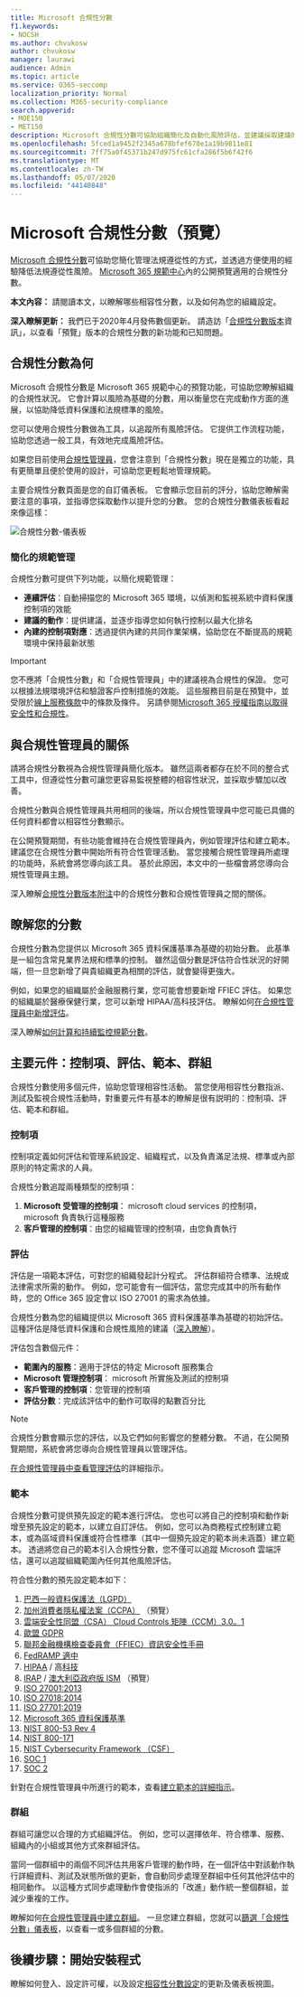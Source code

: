 ```yaml
---
title: Microsoft 合規性分數
f1.keywords:
- NOCSH
ms.author: chvukosw
author: chvukosw
manager: laurawi
audience: Admin
ms.topic: article
ms.service: O365-seccomp
localization_priority: Normal
ms.collection: M365-security-compliance
search.appverid:
- MOE150
- MET150
description: Microsoft 合規性分數可協助組織簡化及自動化風險評估，並建議採取建議的動作以協助解決風險。
ms.openlocfilehash: 5fced1a9452f2345a678bfef670e1a19b9811e81
ms.sourcegitcommit: 7ff75a0f45371b247d975fc61cfa286f5b6f42f6
ms.translationtype: MT
ms.contentlocale: zh-TW
ms.lasthandoff: 05/07/2020
ms.locfileid: "44140848"
---
```

# <a name="microsoft-compliance-score-preview"></a>Microsoft 合規性分數（預覽）

[Microsoft 合規性分數](https://compliance.microsoft.com/compliancescore)可協助您簡化管理法規遵從性的方式，並透過方便使用的經驗降低法規遵從性風險。 [Microsoft 365 規範中心](microsoft-365-compliance-center.md)內的公開預覽適用的合規性分數。

**本文內容：** 請閱讀本文，以瞭解哪些相容性分數，以及如何為您的組織設定。

**深入瞭解更新：** 我們已于2020年4月發佈數個更新。 請造訪「[合規性分數版本](compliance-score-release-notes.md)資訊」，以查看「預覽」版本的合規性分數的新功能和已知問題。

## <a name="what-is-compliance-score"></a>合規性分數為何

Microsoft 合規性分數是 Microsoft 365 規範中心的預覽功能，可協助您瞭解組織的合規性狀況。 它會計算以風險為基礎的分數，用以衡量您在完成動作方面的進展，以協助降低資料保護和法規標準的風險。

您可以使用合規性分數做為工具，以追蹤所有風險評估。 它提供工作流程功能，協助您透過一般工具，有效地完成風險評估。

如果您目前使用[合規性管理員](compliance-manager-overview.md)，您會注意到「合規性分數」現在是獨立的功能，具有更簡單且便於使用的設計，可協助您更輕鬆地管理規範。 

主要合規性分數頁面是您的自訂儀表板。 它會顯示您目前的評分，協助您瞭解需要注意的事項，並指導您採取動作以提升您的分數。 您的合規性分數儀表板看起來像這樣：

![合規性分數-儀表板](../media/compliance-score-dashboard.png "合規性分數儀表板")

### <a name="simplified-compliance-management"></a>簡化的規範管理

合規性分數可提供下列功能，以簡化規範管理：

- **連續評估**：自動掃描您的 Microsoft 365 環境，以偵測和監視系統中資料保護控制項的效能
- **建議的動作**：提供建議，並逐步指導您如何執行控制以最大化排名
-  **內建的控制項對應**：透過提供內建的共同作業架構，協助您在不斷提高的規範環境中保持最新狀態

> [!IMPORTANT]
> 您不應將「合規性分數」和「合規性管理員」中的建議視為合規性的保證。 您可以根據法規環境評估和驗證客戶控制措施的效能。 這些服務目前是在預覽中，並受限於[線上服務條款](https://go.microsoft.com/fwlink/?linkid=2108910)中的條款及條件。 另請參閱[Microsoft 365 授權指南以取得安全性和合規性](https://docs.microsoft.com/office365/servicedescriptions/microsoft-365-service-descriptions/microsoft-365-tenantlevel-services-licensing-guidance/microsoft-365-security-compliance-licensing-guidance)。

## <a name="relationship-to-compliance-manager"></a>與合規性管理員的關係

請將合規性分數視為合規性管理員簡化版本。 雖然這兩者都存在於不同的整合式工具中，但遵從性分數可讓您更容易監視整體的相容性狀況，並採取步驟加以改善。

合規性分數與合規性管理員共用相同的後端，所以合規性管理員中您可能已具備的任何資料都會以相容性分數顯示。

在公開預覽期間，有些功能會維持在合規性管理員內，例如管理評估和建立範本。 建議您在合規性分數中開始所有符合性管理活動。 當您接觸合規性管理員所處理的功能時，系統會將您導向該工具。 基於此原因，本文中的一些檔會將您導向合規性管理員主題。

深入瞭解[合規性分數版本附注](compliance-score-release-notes.md)中的合規性分數和合規性管理員之間的關係。

## <a name="understanding-your-score"></a>瞭解您的分數

合規性分數為您提供以 Microsoft 365 資料保護基準為基礎的初始分數。 此基準是一組包含常見業界法規和標準的控制。 雖然這個分數是評估符合性狀況的好開端，但一旦您新增了與貴組織更為相關的評估，就會變得更強大。

例如，如果您的組織屬於金融服務行業，您可能會想要新增 FFIEC 評估。 如果您的組織屬於醫療保健行業，您可以新增 HIPAA/高科技評估。 瞭解如何[在合規性管理員中新增評估](working-with-compliance-manager.md#assessments)。

深入瞭解[如何計算和持續監控規範分數](compliance-score-methodology.md)。


## <a name="key-components-controls-assessments-templates-groups"></a>主要元件：控制項、評估、範本、群組

合規性分數使用多個元件，協助您管理相容性活動。 當您使用相容性分數指派、測試及監視合規性活動時，對重要元件有基本的瞭解是很有説明的：控制項、評估、範本和群組。

### <a name="controls"></a>控制項

控制項定義如何評估和管理系統設定、組織程式，以及負責滿足法規、標準或內部原則的特定需求的人員。

合規性分數追蹤兩種類型的控制項：

1. **Microsoft 受管理的控制項**： microsoft cloud services 的控制項，microsoft 負責執行這種服務
2. **客戶管理的控制項**：由您的組織管理的控制項，由您負責執行
 
### <a name="assessments"></a>評估

評估是一項範本評估，可對您的組織發起計分程式。 評估群組符合標準、法規或法律需求所需的動作。 例如，您可能會有一個評估，當您完成其中的所有動作時，您的 Office 365 設定會以 ISO 27001 的需求為依據。

合規性分數為您的組織提供以 Microsoft 365 資料保護基準為基礎的初始評估。 這種評估是降低資料保護和合規性風險的建議（[深入瞭解](compliance-score-methodology.md#initial-score-based-on-microsoft-365-data-protection-baseline)）。

評估包含數個元件：

- **範圍內的服務**：適用于評估的特定 Microsoft 服務集合
- **Microsoft 管理控制項**： microsoft 所實施及測試的控制項
- **客戶管理的控制項**：您管理的控制項
- **評估分數**：完成該評估中的動作可取得的點數百分比

> [!NOTE]
> 合規性分數會顯示您的評估，以及它們如何影響您的整體分數。 不過，在公開預覽期間，系統會將您導向合規性管理員以管理評估。

[在合規性管理員中查看管理評估](working-with-compliance-manager.md#assessments)的詳細指示。

### <a name="templates"></a>範本

合規性分數可提供預先設定的範本進行評估。 您也可以將自己的控制項和動作新增至預先設定的範本，以建立自訂評估。 例如，您可以為商務程式控制建立範本，或為區域資料保護或符合性標準（其中一個預先設定的範本尚未涵蓋）建立範本。 透過將您自己的範本引入合規性分數，您不僅可以追蹤 Microsoft 雲端評估，還可以追蹤組織範圍內任何其他風險評估。

符合性分數的預先設定範本如下：

1. [巴西一般資料保護法（LGPD）](https://go.microsoft.com/fwlink/?linkid=2115387)
2. [加州消費者隱私權法案（CCPA）](https://go.microsoft.com/fwlink/?linkid=2108871) （預覽）
3. [雲端安全性同盟（CSA） Cloud Controls 矩陣（CCM）3.0。1](https://go.microsoft.com/fwlink/?linkid=2109076)
4. [歐盟 GDPR](https://go.microsoft.com/fwlink/?linkid=2108870)
5. [聯邦金融機構檢查委員會（FFIEC）資訊安全性手冊](https://go.microsoft.com/fwlink/?linkid=2109077)
6. [FedRAMP 適中](https://go.microsoft.com/fwlink/?linkid=2108869)
7. [HIPAA](https://go.microsoft.com/fwlink/?linkid=2109078) / 高[科技](https://go.microsoft.com/fwlink/?linkid=2109079)
8. [IRAP](https://go.microsoft.com/fwlink/?linkid=2113709) / [澳大利亞政府版 ISM](https://go.microsoft.com/fwlink/?linkid=2113024) （預覽）
9. [ISO 27001:2013](https://go.microsoft.com/fwlink/?linkid=2109073)
10. [ISO 27018:2014](https://go.microsoft.com/fwlink/?linkid=2109074)
11. [ISO 27701:2019](https://go.microsoft.com/fwlink/?linkid=2113025)
12. [Microsoft 365 資料保護基準](compliance-score-methodology.md#initial-score-based-on-microsoft-365-data-protection-baseline)
13. [NIST 800-53 Rev 4](https://go.microsoft.com/fwlink/?linkid=2109075)
14. [NIST 800-171](https://go.microsoft.com/fwlink/?linkid=2108867)
15. [NIST Cybersecurity Framework （CSF）](https://go.microsoft.com/fwlink/?linkid=2108868)
16. [SOC 1](https://go.microsoft.com/fwlink/?linkid=2115184)
17. [SOC 2](https://go.microsoft.com/fwlink/?linkid=2115184)

針對在合規性管理員中所進行的範本，查看[建立範本的詳細指示](working-with-compliance-manager.md#templates)。

### <a name="groups"></a>群組

群組可讓您以合理的方式組織評估。 例如，您可以選擇依年、符合標準、服務、組織內的小組或其他方式來群組評估。

當同一個群組中的兩個不同評估共用客戶管理的動作時，在一個評估中對該動作執行詳細資料、測試及狀態所做的更新，會自動同步處理至群組中任何其他評估中的相同動作。 以這種方式同步處理動作會使指派的「改進」動作統一整個群組，並減少重複的工作。

瞭解如何[在合規性管理員中建立群組](working-with-compliance-manager.md#groups)。 一旦您建立群組，您就可以[篩選「合規性分數」儀表板](compliance-score-setup.md#filtering-your-dashboard-view)，以查看一或多個群組的分數。

## <a name="next-step-begin-setup"></a>後續步驟：開始安裝程式

瞭解如何登入、設定許可權，以及設定[相容性分數設定](compliance-score-setup.md)的更新及儀表板視圖。
